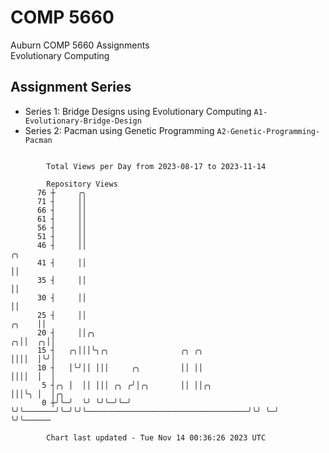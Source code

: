 # COMP 5660
Auburn COMP 5660 Assignments  
Evolutionary Computing

## Assignment Series
- Series 1: Bridge Designs using Evolutionary Computing `A1-Evolutionary-Bridge-Design`
- Series 2: Pacman using Genetic Programming `A2-Genetic-Programming-Pacman`

```

        Total Views per Day from 2023-08-17 to 2023-11-14

        Repository Views
      76 ┼     ╭╮
      71 ┤     ││
      66 ┤     ││
      61 ┤     ││
      56 ┤     ││
      51 ┤     ││
      46 ┤     ││                                                                        ╭╮
      41 ┤     ││                                                                        ││
      35 ┤     ││                                                                        ││
      30 ┤     ││                                                                        ││
      25 ┤     ││                                                                  ╭╮    ││
      20 ┤     ││╭╮                                                              ╭╮││  ╭╮││
      15 ┤   ╭╮│││╰╮╭╮                ╭╮ ╭╮                                      ││││  │╰╯│
      10 ┤   │╰╯││ │││     ╭╮         ││ ││                                      ││││  │  │
       5 ┤╭╮ │  ││ │││ ╭╮ ╭╯│╭╮       ││ ││╭╮                                    │││╰╮ │  │╭╮
       0 ┼╯╰─╯  ╰╯ ╰╯╰─╯╰─╯ ╰╯╰───────╯╰─╯╰╯╰────────────────────────────────────╯╰╯ ╰─╯  ╰╯╰──────

        Chart last updated - Tue Nov 14 00:36:26 2023 UTC
        
```
